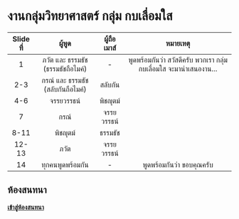 # งานกลุ่มวิทยาศาสตร์ กลุ่ม กบเลื่อมใส

| Slide ที่ 	|              ผู้พูด             	|  ผู้ถือเมาส์  	|                         หมายเหตุ                        	|
|:-------:	|:----------------------------:	|:---------:	|:------------------------------------------------------:	|
|    1    	| ภวัต และ ธรรมธัช (ธรรมธัชถือไมค์) 	|     -     	| พูดพร้อมกันว่า สวัสดีครับ พวกเรา กลุ่มกบเลื่อมใส จะมานำเสนองาน... 	|
|   2-3   	|  กรณ์ และ ธรรมธัช (สลับกันถือไมค์) 	|   สลับกัน   	|                                                        	|
|   4-6   	|           จรรยวรรธน์          	|   พิชญุตม์   	|                                                        	|
|    7    	|              กรณ์             	| จรรยวรรธน์ 	|                                                        	|
|   8-11  	|             พิชญุตม์            	|   ธรรมธัช  	|                                                        	|
|  12-13  	|              ภวัต             	| จรรยวรรธน์ 	|                                                        	|
|    14   	|         ทุกคนพูดพร้อมกัน         	|     -     	|                   พูดพร้อมกันว่า ขอบคุณครับ                  	|

## ห้องสนทนา

**[เข้าสู่ห้องสนทนา](https://github.com/newthingsofficial/science/discussions)**
